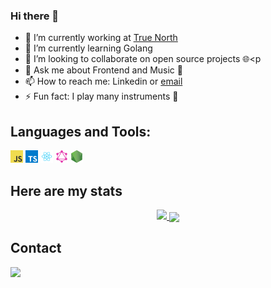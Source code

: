 ### Hi there 👋

<!--
**FrankIglesias/FrankIglesias** is a ✨ _special_ ✨ repository because its `README.md` (this file) appears on your GitHub profile.
-->

- 🔭 I’m currently working at [True North](https://truenorth.co/)
- 🌱 I’m currently learning Golang
- 👯 I’m looking to collaborate on open source projects 🌐<p
- 💬 Ask me about Frontend and Music 🚀 
- 📫 How to reach me: Linkedin or [email](mailto:ifrancisco.iglesias@gmail.com)
- ⚡ Fun fact: I play many instruments 🎵


## Languages and Tools:  
<code><img height="20" src="https://raw.githubusercontent.com/github/explore/80688e429a7d4ef2fca1e82350fe8e3517d3494d/topics/javascript/javascript.png"></code>
<code><img height="20" src="https://raw.githubusercontent.com/github/explore/80688e429a7d4ef2fca1e82350fe8e3517d3494d/topics/typescript/typescript.png"></code>
<code><img height="20" src="https://raw.githubusercontent.com/github/explore/80688e429a7d4ef2fca1e82350fe8e3517d3494d/topics/react/react.png"></code>
<code><img height="20" src="https://raw.githubusercontent.com/github/explore/5c058a388828bb5fde0bcafd4bc867b5bb3f26f3/topics/graphql/graphql.png"></code>
<code><img height="20" src="https://raw.githubusercontent.com/github/explore/80688e429a7d4ef2fca1e82350fe8e3517d3494d/topics/nodejs/nodejs.png"></code>    

## Here are my stats
<p align="center">
  <a href="https://github.com/anuraghazra/github-readme-stats"> 
    <img  src="https://github-readme-stats.vercel.app/api?username=FrankIglesias&show_icons=true&theme=radical"/>
  </a>  
  <a href="https://github.com/anuraghazra/github-readme-stats">
    <img align="center" src="https://github-readme-stats.anuraghazra1.vercel.app/api/top-langs/?username=FrankIglesias&layout=compact&theme=material-palenight" />
  </a>
</p>

## Contact
<a href="https://www.linkedin.com/in/francisco-janin-iglesias/" target="_blank">
  <img src="https://img.shields.io/badge/linkedin-0077B5.svg?style=for-the-badge&logo=linkedin&logoColor=white"/>
</a>
